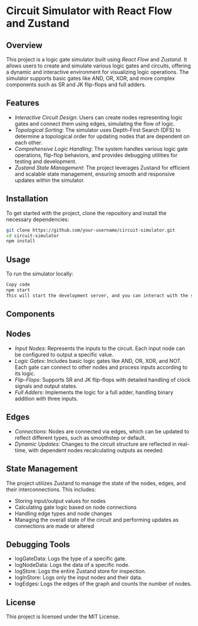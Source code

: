 # Circuit Simulator with React Flow and Zustand

## Overview

This project is a logic gate simulator built using *React Flow* and *Zustand*. It allows users to create and simulate various logic gates and circuits, offering a dynamic and interactive environment for visualizing logic operations. The simulator supports basic gates like AND, OR, XOR, and more complex components such as SR and JK flip-flops and full adders.

## Features

- *Interactive Circuit Design*: Users can create nodes representing logic gates and connect them using edges, simulating the flow of logic.
- *Topological Sorting*: The simulator uses Depth-First Search (DFS) to determine a topological order for updating nodes that are dependent on each other.
- *Comprehensive Logic Handling*: The system handles various logic gate operations, flip-flop behaviors, and provides debugging utilities for testing and development.
- *Zustand State Management*: The project leverages Zustand for efficient and scalable state management, ensuring smooth and responsive updates within the simulator.

## Installation

To get started with the project, clone the repository and install the necessary dependencies:

```bash
git clone https://github.com/your-username/circuit-simulator.git
cd circuit-simulator
npm install
```
## Usage

To run the simulator locally:

```bash
Copy code
npm start
This will start the development server, and you can interact with the simulator via your browser at http://localhost:3000.
```

## Components
## Nodes
- *Input Nodes*: Represents the inputs to the circuit. Each input node can be configured to output a specific value.
- *Logic Gates*: Includes basic logic gates like AND, OR, XOR, and NOT. Each gate can connect to other nodes and process inputs according to its logic.
- *Flip-Flops*: Supports SR and JK flip-flops with detailed handling of clock signals and output states.
- *Full Adders*: Implements the logic for a full adder, handling binary addition with three inputs.
## Edges
- *Connections*: Nodes are connected via edges, which can be updated to reflect different types, such as smoothstep or default.
- *Dynamic Updates*: Changes to the circuit structure are reflected in real-time, with dependent nodes recalculating outputs as needed.

## State Management
The project utilizes Zustand to manage the state of the nodes, edges, and their interconnections. This includes:

- Storing input/output values for nodes
- Calculating gate logic based on node connections
- Handling edge types and node changes
- Managing the overall state of the circuit and performing updates as connections are made or altered

## Debugging Tools
- logGateData: Logs the type of a specific gate.
- logNodeData: Logs the data of a specific node.
- logStore: Logs the entire Zustand store for inspection.
- logInStore: Logs only the input nodes and their data.
- logEdges: Logs the edges of the graph and counts the number of nodes.

## License
This project is licensed under the MIT License.
